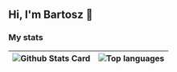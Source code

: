 ## Hi, I'm Bartosz 👋

### My stats
| <a><img alt="Github Stats Card" align="center" src="https://github-readme-stats.vercel.app/api?username=bmazurkiewicz01&hide=contribs&theme=dracula&show_icons=true"/></a> | <a><img alt="Top languages" align="center" src="https://github-readme-stats.vercel.app/api/top-langs/?username=bmazurkiewicz01&layout=compact&theme=dracula&langs_count=6"/></a> |
| ------------- | ------------- |

<!--
**bmazurkiewicz01/bmazurkiewicz01** is a ✨ _special_ ✨ repository because its `README.md` (this file) appears on your GitHub profile.

Here are some ideas to get you started:

- 🔭 I’m currently working on ...
- 🌱 I’m currently learning ...
- 👯 I’m looking to collaborate on ...
- 🤔 I’m looking for help with ...
- 💬 Ask me about ...
- 📫 How to reach me: ...
- 😄 Pronouns: ...
- ⚡ Fun fact: ...
-->
